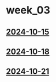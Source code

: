 # week_03 <!-- markmap: foldAll -->
## [2024-10-15](2024-10-15/2024-10-15.html)
## [2024-10-18](2024-10-18/2024-10-18.html)
## [2024-10-21](2024-10-21/2024-10-21.html)
